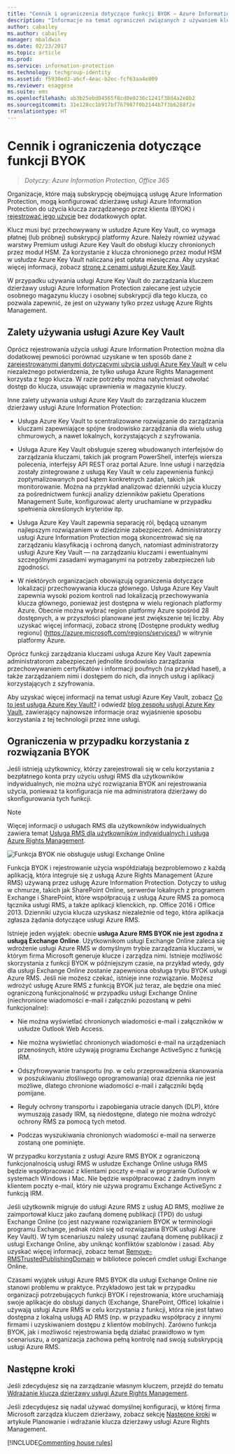 ```yaml
---
title: "Cennik i ograniczenia dotyczące funkcji BYOK — Azure Information Protection"
description: "Informacje na temat ograniczeń związanych z używaniem kluczy zarządzanych przez klienta (model używania własnego klucza — BYOK, Bring Your Own Key) z usługami Azure RMS."
author: cabailey
ms.author: cabailey
manager: mbaldwin
ms.date: 02/23/2017
ms.topic: article
ms.prod: 
ms.service: information-protection
ms.technology: techgroup-identity
ms.assetid: f5930ed3-a6cf-4eac-b2ec-fcf63aa4e809
ms.reviewer: esaggese
ms.suite: ems
ms.openlocfilehash: ab3b25ebd04565f8cd0e9236c1241f38d4a2e8b2
ms.sourcegitcommit: 31e128cc1b917bf767987f0b2144b7f3b6288f2e
translationtype: HT
---
```

# <a name="byok-pricing-and-restrictions"></a>Cennik i ograniczenia dotyczące funkcji BYOK

>*Dotyczy: Azure Information Protection, Office 365*


Organizacje, które mają subskrypcję obejmującą usługę Azure Information Protection, mogą konfigurować dzierżawę usługi Azure Information Protection do użycia klucza zarządzanego przez klienta (BYOK) i [rejestrować jego użycie](../deploy-use/log-analyze-usage.md) bez dodatkowych opłat. 

Klucz musi być przechowywany w usłudze Azure Key Vault, co wymaga płatnej (lub próbnej) subskrypcji platformy Azure. Należy również używać warstwy Premium usługi Azure Key Vault do obsługi kluczy chronionych przez moduł HSM. Za korzystanie z klucza chronionego przez moduł HSM w usłudze Azure Key Vault naliczana jest opłata miesięczna. Aby uzyskać więcej informacji, zobacz [stronę z cenami usługi Azure Key Vault](https://azure.microsoft.com/en-us/pricing/details/key-vault/).

W przypadku używania usługi Azure Key Vault do zarządzania kluczem dzierżawy usługi Azure Information Protection zalecane jest użycie osobnego magazynu kluczy i osobnej subskrypcji dla tego klucza, co pozwala zapewnić, że jest on używany tylko przez usługę Azure Rights Management. 

## <a name="benefits-of-using-azure-key-vault"></a>Zalety używania usługi Azure Key Vault

Oprócz rejestrowania użycia usługi Azure Information Protection można dla dodatkowej pewności porównać uzyskane w ten sposób dane z [zarejestrowanymi danymi dotyczącymi użycia usługi Azure Key Vault](https://azure.microsoft.com/documentation/articles/key-vault-logging/) w celu niezależnego potwierdzenia, że tylko usługa Azure Rights Management korzysta z tego klucza. W razie potrzeby można natychmiast odwołać dostęp do klucza, usuwając uprawnienia w magazynie kluczy.

Inne zalety używania usługi Azure Key Vault do zarządzania kluczem dzierżawy usługi Azure Information Protection:

- Usługa Azure Key Vault to scentralizowane rozwiązanie do zarządzania kluczami zapewniające spójne środowisko zarządzania dla wielu usług chmurowych, a nawet lokalnych, korzystających z szyfrowania.

- Usługa Azure Key Vault obsługuje szereg wbudowanych interfejsów do zarządzania kluczami, takich jak program PowerShell, interfejs wiersza polecenia, interfejsy API REST oraz portal Azure. Inne usługi i narzędzia zostały zintegrowane z usługą Key Vault w celu zapewnienia funkcji zoptymalizowanych pod kątem konkretnych zadań, takich jak monitorowanie. Można na przykład analizować dzienniki użycia kluczy za pośrednictwem funkcji analizy dzienników pakietu Operations Management Suite, konfigurować alerty uruchamiane w przypadku spełnienia określonych kryteriów itp.

- Usługa Azure Key Vault zapewnia separację ról, będącą uznanym najlepszym rozwiązaniem w dziedzinie zabezpieczeń. Administratorzy usługi Azure Information Protection mogą skoncentrować się na zarządzaniu klasyfikacją i ochroną danych, natomiast administratorzy usługi Azure Key Vault — na zarządzaniu kluczami i ewentualnymi szczególnymi zasadami wymaganymi na potrzeby zabezpieczeń lub zgodności.

- W niektórych organizacjach obowiązują ograniczenia dotyczące lokalizacji przechowywania klucza głównego. Usługa Azure Key Vault zapewnia wysoki poziom kontroli nad lokalizacją przechowywania klucza głównego, ponieważ jest dostępna w wielu regionach platformy Azure. Obecnie można wybrać region platformy Azure spośród 28 dostępnych, a w przyszłości planowane jest zwiększenie tej liczby. Aby uzyskać więcej informacji, zobacz stronę [Dostępne produkty według regionu] (https://azure.microsoft.com/regions/services/) w witrynie platformy Azure.

Oprócz funkcji zarządzania kluczami usługa Azure Key Vault zapewnia administratorom zabezpieczeń jednolite środowisko zarządzania przechowywaniem certyfikatów i informacji poufnych (na przykład haseł), a także zarządzaniem nimi i dostępem do nich, dla innych usług i aplikacji korzystających z szyfrowania. 

Aby uzyskać więcej informacji na temat usługi Azure Key Vault, zobacz [Co to jest usługa Azure Key Vault?](https://azure.microsoft.com/documentation/articles/key-vault-whatis/) i odwiedź [blog zespołu usługi Azure Key Vault](https://blogs.technet.microsoft.com/kv/), zawierający najnowsze informacje oraz wyjaśnienie sposobu korzystania z tej technologii przez inne usługi.


## <a name="restrictions-when-using-byok"></a>Ograniczenia w przypadku korzystania z rozwiązania BYOK

Jeśli istnieją użytkownicy, którzy zarejestrowali się w celu korzystania z bezpłatnego konta przy użyciu usługi RMS dla użytkowników indywidualnych, nie można użyć rozwiązania BYOK ani rejestrowania użycia, ponieważ ta konfiguracja nie ma administratora dzierżawy do skonfigurowania tych funkcji.


> [!NOTE]
> Więcej informacji o usługach RMS dla użytkowników indywidualnych zawiera temat [Usługa RMS dla użytkowników indywidualnych i usługa Azure Rights Management](../understand-explore/rms-for-individuals.md).

![Funkcja BYOK nie obsługuje usługi Exchange Online](../media/RMS_BYOK_noExchange.png)

Funkcja BYOK i rejestrowanie użycia współdziałają bezproblemowo z każdą aplikacją, która integruje się z usługą Azure Rights Management (Azure RMS) używaną przez usługę Azure Information Protection. Dotyczy to usług w chmurze, takich jak SharePoint Online, serwerów lokalnych z programem Exchange i SharePoint, które współpracują z usługą Azure RMS za pomocą łącznika usługi RMS, a także aplikacji klienckich, np. Office 2016 i Office 2013. Dzienniki użycia klucza uzyskasz niezależnie od tego, która aplikacja zgłasza żądania dotyczące usługi Azure RMS.

Istnieje jeden wyjątek: obecnie **usługa Azure RMS BYOK nie jest zgodna z usługą Exchange Online**. Użytkownikom usługi Exchange Online zaleca się wdrożenie usługi Azure RMS w domyślnym trybie zarządzania kluczami, w którym firma Microsoft generuje klucze i zarządza nimi. Istnieje możliwość skorzystania z funkcji BYOK w późniejszym czasie, na przykład wtedy, gdy dla usługi Exchange Online zostanie zapewniona obsługa trybu BYOK usługi Azure RMS. Jeśli nie możesz czekać, istnieje inne rozwiązanie. Możesz wdrożyć usługę Azure RMS z funkcją BYOK już teraz, ale będzie ona mieć ograniczoną funkcjonalność w przypadku usługi Exchange Online (niechronione wiadomości e-mail i załączniki pozostaną w pełni funkcjonalne):

-   Nie można wyświetlać chronionych wiadomości e-mail i załączników w usłudze Outlook Web Access.

-   Nie można wyświetlać chronionych wiadomości e-mail na urządzeniach przenośnych, które używają programu Exchange ActiveSync z funkcją IRM.

-   Odszyfrowywanie transportu (np. w celu przeprowadzenia skanowania w poszukiwaniu złośliwego oprogramowania) oraz dziennika nie jest możliwe, dlatego chronione wiadomości e-mail i załączniki będą pomijane.

-   Reguły ochrony transportu i zapobiegania utracie danych (DLP), które wymuszają zasady IRM, są niedostępne, dlatego nie można wdrożyć ochrony RMS za pomocą tych metod.

-   Podczas wyszukiwania chronionych wiadomości e-mail na serwerze zostaną one pominięte.

W przypadku korzystania z usługi Azure RMS BYOK z ograniczoną funkcjonalnością usługi RMS w usłudze Exchange Online usługa RMS będzie współpracować z klientami poczty e-mail w programie Outlook w systemach Windows i Mac. Nie będzie współpracować z żadnym innym klientem poczty e-mail, który nie używa programu Exchange ActiveSync z funkcją IRM.

Jeśli użytkownik migruje do usługi Azure RMS z usług AD RMS, możliwe że zaimportował klucz jako zaufaną domenę publikacji (TPD) do usługi Exchange Online (co jest nazywane rozwiązaniem BYOK w terminologii programu Exchange, jednak różni się od rozwiązania BYOK usługi Azure Key Vault). W tym scenariuszu należy usunąć zaufaną domenę publikacji z usługi Exchange Online, aby uniknąć konfliktów szablonów i zasad. Aby uzyskać więcej informacji, zobacz temat [Remove-RMSTrustedPublishingDomain](https://technet.microsoft.com/library/jj200720%28v=exchg.150%29.aspx) w bibliotece poleceń cmdlet usługi Exchange Online.

Czasami wyjątek usługi Azure RMS BYOK dla usługi Exchange Online nie stanowi problemu w praktyce. Przykładowo jest tak w przypadku organizacji potrzebujących funkcji BYOK i rejestrowania, które uruchamiają swoje aplikacje do obsługi danych (Exchange, SharePoint, Office) lokalnie i używają usługi Azure RMS w celu korzystania z funkcji, która nie jest łatwo dostępna z lokalną usługą AD RMS (np. w przypadku współpracy z innymi firmami i uzyskiwaniem dostępu z klientów mobilnych). Zarówno funkcja BYOK, jak i możliwość rejestrowania będą działać prawidłowo w tym scenariuszu, a organizacja zachowa pełną kontrolę nad swoją subskrypcją usługi Azure RMS.

## <a name="next-steps"></a>Następne kroki

Jeśli zdecydujesz się na zarządzanie własnym kluczem, przejdź do tematu [Wdrażanie klucza dzierżawy usługi Azure Rights Management](plan-implement-tenant-key.md#implementing-your-azure-information-protection-tenant-key).

Jeśli zdecydujesz się nadal używać domyślnej konfiguracji, w której firma Microsoft zarządza kluczem dzierżawy, zobacz sekcję [Następne kroki](plan-implement-tenant-key.md#next-steps) w artykule Planowanie i wdrażanie klucza dzierżawy usługi Azure Rights Management.

[!INCLUDE[Commenting house rules](../includes/houserules.md)]
